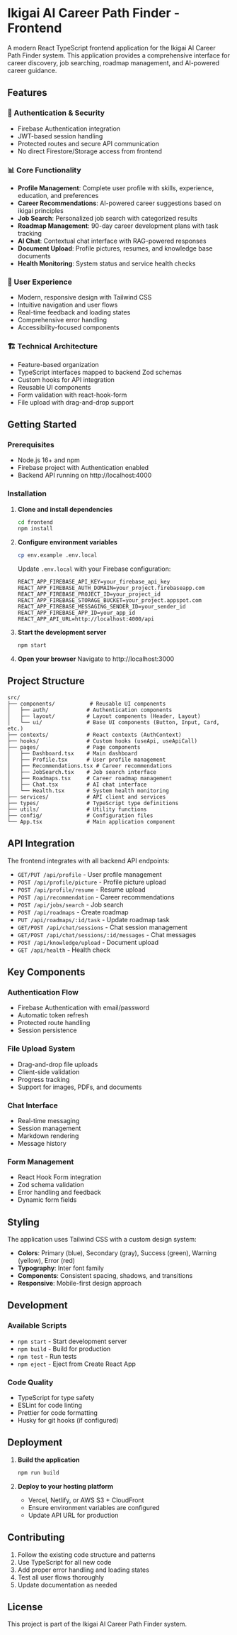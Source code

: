 # Ikigai AI Career Path Finder - Frontend

A modern React TypeScript frontend application for the Ikigai AI Career Path Finder system. This application provides a comprehensive interface for career discovery, job searching, roadmap management, and AI-powered career guidance.

## Features

### 🔐 Authentication & Security
- Firebase Authentication integration
- JWT-based session handling
- Protected routes and secure API communication
- No direct Firestore/Storage access from frontend

### 📊 Core Functionality
- **Profile Management**: Complete user profile with skills, experience, education, and preferences
- **Career Recommendations**: AI-powered career suggestions based on ikigai principles
- **Job Search**: Personalized job search with categorized results
- **Roadmap Management**: 90-day career development plans with task tracking
- **AI Chat**: Contextual chat interface with RAG-powered responses
- **Document Upload**: Profile pictures, resumes, and knowledge base documents
- **Health Monitoring**: System status and service health checks

### 🎨 User Experience
- Modern, responsive design with Tailwind CSS
- Intuitive navigation and user flows
- Real-time feedback and loading states
- Comprehensive error handling
- Accessibility-focused components

### 🏗️ Technical Architecture
- Feature-based organization
- TypeScript interfaces mapped to backend Zod schemas
- Custom hooks for API integration
- Reusable UI components
- Form validation with react-hook-form
- File upload with drag-and-drop support

## Getting Started

### Prerequisites
- Node.js 16+ and npm
- Firebase project with Authentication enabled
- Backend API running on http://localhost:4000

### Installation

1. **Clone and install dependencies**
   ```bash
   cd frontend
   npm install
   ```

2. **Configure environment variables**
   ```bash
   cp env.example .env.local
   ```
   
   Update `.env.local` with your Firebase configuration:
   ```env
   REACT_APP_FIREBASE_API_KEY=your_firebase_api_key
   REACT_APP_FIREBASE_AUTH_DOMAIN=your_project.firebaseapp.com
   REACT_APP_FIREBASE_PROJECT_ID=your_project_id
   REACT_APP_FIREBASE_STORAGE_BUCKET=your_project.appspot.com
   REACT_APP_FIREBASE_MESSAGING_SENDER_ID=your_sender_id
   REACT_APP_FIREBASE_APP_ID=your_app_id
   REACT_APP_API_URL=http://localhost:4000/api
   ```

3. **Start the development server**
   ```bash
   npm start
   ```

4. **Open your browser**
   Navigate to http://localhost:3000

## Project Structure

```
src/
├── components/           # Reusable UI components
│   ├── auth/            # Authentication components
│   ├── layout/          # Layout components (Header, Layout)
│   └── ui/              # Base UI components (Button, Input, Card, etc.)
├── contexts/            # React contexts (AuthContext)
├── hooks/               # Custom hooks (useApi, useApiCall)
├── pages/               # Page components
│   ├── Dashboard.tsx    # Main dashboard
│   ├── Profile.tsx      # User profile management
│   ├── Recommendations.tsx # Career recommendations
│   ├── JobSearch.tsx    # Job search interface
│   ├── Roadmaps.tsx     # Career roadmap management
│   ├── Chat.tsx         # AI chat interface
│   └── Health.tsx       # System health monitoring
├── services/            # API client and services
├── types/               # TypeScript type definitions
├── utils/               # Utility functions
├── config/              # Configuration files
└── App.tsx              # Main application component
```

## API Integration

The frontend integrates with all backend API endpoints:

- `GET/PUT /api/profile` - User profile management
- `POST /api/profile/picture` - Profile picture upload
- `POST /api/profile/resume` - Resume upload
- `POST /api/recommendation` - Career recommendations
- `POST /api/jobs/search` - Job search
- `POST /api/roadmaps` - Create roadmap
- `PUT /api/roadmaps/:id/task` - Update roadmap task
- `GET/POST /api/chat/sessions` - Chat session management
- `GET/POST /api/chat/sessions/:id/messages` - Chat messages
- `POST /api/knowledge/upload` - Document upload
- `GET /api/health` - Health check

## Key Components

### Authentication Flow
- Firebase Authentication with email/password
- Automatic token refresh
- Protected route handling
- Session persistence

### File Upload System
- Drag-and-drop file uploads
- Client-side validation
- Progress tracking
- Support for images, PDFs, and documents

### Chat Interface
- Real-time messaging
- Session management
- Markdown rendering
- Message history

### Form Management
- React Hook Form integration
- Zod schema validation
- Error handling and feedback
- Dynamic form fields

## Styling

The application uses Tailwind CSS with a custom design system:

- **Colors**: Primary (blue), Secondary (gray), Success (green), Warning (yellow), Error (red)
- **Typography**: Inter font family
- **Components**: Consistent spacing, shadows, and transitions
- **Responsive**: Mobile-first design approach

## Development

### Available Scripts
- `npm start` - Start development server
- `npm build` - Build for production
- `npm test` - Run tests
- `npm eject` - Eject from Create React App

### Code Quality
- TypeScript for type safety
- ESLint for code linting
- Prettier for code formatting
- Husky for git hooks (if configured)

## Deployment

1. **Build the application**
   ```bash
   npm run build
   ```

2. **Deploy to your hosting platform**
   - Vercel, Netlify, or AWS S3 + CloudFront
   - Ensure environment variables are configured
   - Update API URL for production

## Contributing

1. Follow the existing code structure and patterns
2. Use TypeScript for all new code
3. Add proper error handling and loading states
4. Test all user flows thoroughly
5. Update documentation as needed

## License

This project is part of the Ikigai AI Career Path Finder system.
